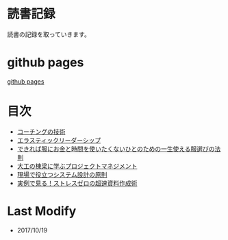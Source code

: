 # 読書記録
読書の記録を取っていきます。

# github pages
[github pages](https://modeverv.github.io/reading_log/)

# 目次
* [コーチングの技術](coting.md)
* [エラスティックリーダーシップ](elasticreadership.md)
* [できれば服にお金と時間を使いたくないひとのための一生使える服選びの法則](fukuerabi.md)
* [大工の棟梁に学ぶプロジェクトマネジメント](daiku_pm.md)
* [現場で役立つシステム設計の原則](japanddd.md)
* [実例で見る！ストレスゼロの超速資料作成術](jiturei_stresszero.md)

# Last Modify
* 2017/10/19
